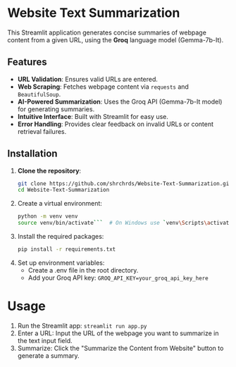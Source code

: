 # Website Text Summarization

This Streamlit application generates concise summaries of webpage content from a given URL, using the **Groq** language model (Gemma-7b-It).

## Features

- **URL Validation**: Ensures valid URLs are entered.
- **Web Scraping**: Fetches webpage content via `requests` and `BeautifulSoup`.
- **AI-Powered Summarization**: Uses the Groq API (Gemma-7b-It model) for generating summaries.
- **Intuitive Interface**: Built with Streamlit for easy use.
- **Error Handling**: Provides clear feedback on invalid URLs or content retrieval failures.

## Installation

1. **Clone the repository**:
   ```bash
   git clone https://github.com/shrchrds/Website-Text-Summarization.git
   cd Website-Text-Summarization


2. Create a virtual environment:
    ```bash
    python -m venv venv
    source venv/bin/activate```  # On Windows use `venv\Scripts\activate`

3. Install the required packages:
    ```bash
    pip install -r requirements.txt

4. Set up environment variables:
    - Create a .env file in the root directory.
    - Add your Groq API key:
    ```GROQ_API_KEY=your_groq_api_key_here```

# Usage
1. Run the Streamlit app:
        ```streamlit run app.py```
2. Enter a URL:
    Input the URL of the webpage you want to summarize in the text input field.
3. Summarize:
    Click the "Summarize the Content from Website" button to generate a summary.
